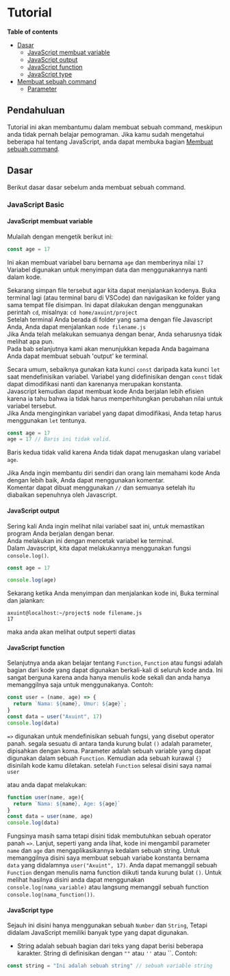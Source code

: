# Tutorial

**Table of contents**
- [Dasar](#Dasar)
  - [JavaScript membuat variable](#JavaScript-membuat-variable)
  - [JavaScript output](#JavaScript-output)
  - [JavaScript function](#JavaScript-function)
  - [JavaScript type](#JavaScript-type)
- [Membuat sebuah command](#Membuat-sebuah-command)
  - [Parameter](#Parameter)

## Pendahuluan
Tutorial ini akan membantumu dalam membuat sebuah command, meskipun anda tidak pernah belajar pemograman.
Jika kamu sudah mengetahui beberapa hal tentang JavaScript, anda dapat membuka bagian [Membuat sebuah command](#Membuat-sebuah-command).

## Dasar
Berikut dasar dasar sebelum anda membuat sebuah command.

### JavaScript Basic
#### JavaScript membuat variable

Mulailah dengan mengetik berikut ini:

``` js
const age = 17
```

Ini akan membuat variabel baru bernama `age` dan memberinya nilai `17`  
Variabel digunakan untuk menyimpan data dan menggunakannya nanti dalam kode.

Sekarang simpan file tersebut agar kita dapat menjalankan kodenya. Buka terminal lagi (atau terminal baru di VSCode) dan navigasikan ke folder yang sama tempat file disimpan. Ini dapat dilakukan dengan menggunakan perintah `cd`, misalnya: `cd home/axuint/project`  
Setelah terminal Anda berada di folder yang sama dengan file Javascript Anda, Anda dapat menjalankan `node filename.js`  
Jika Anda telah melakukan semuanya dengan benar, Anda seharusnya tidak melihat apa pun.  
Pada bab selanjutnya kami akan menunjukkan kepada Anda bagaimana Anda dapat membuat sebuah 'output' ke terminal.

Secara umum, sebaiknya gunakan kata kunci `const` daripada kata kunci `let` saat mendefinisikan variabel. Variabel yang didefinisikan dengan `const` tidak dapat dimodifikasi nanti dan karenanya merupakan konstanta.  
Javascript kemudian dapat membuat kode Anda berjalan lebih efisien karena ia tahu bahwa ia tidak harus memperhitungkan perubahan nilai untuk variabel tersebut.  
Jika Anda menginginkan variabel yang dapat dimodifikasi, Anda tetap harus menggunakan `let` tentunya.

``` js
const age = 17
age = 17 // Baris ini tidak valid.
```

Baris kedua tidak valid karena Anda tidak dapat menugaskan ulang variabel `age`.

Jika Anda ingin membantu diri sendiri dan orang lain memahami kode Anda dengan lebih baik, Anda dapat menggunakan komentar.  
Komentar dapat dibuat menggunakan `//` dan semuanya setelah itu diabaikan sepenuhnya oleh Javascript.

#### JavaScript output

Sering kali Anda ingin melihat nilai variabel saat ini, untuk memastikan program Anda berjalan dengan benar.  
Anda melakukan ini dengan mencetak variabel ke terminal.  
Dalam Javascript, kita dapat melakukannya menggunakan fungsi `console.log()`.  

``` js
const age = 17

console.log(age)
```

Sekarang ketika Anda menyimpan dan menjalankan kode ini, Buka terminal dan jalankan:

``` console
axuint@localhost:~/project$ node filename.js
17
```

maka anda akan melihat output seperti diatas

#### JavaScript function

Selanjutnya anda akan belajar tentang `Function`, `Function` atau fungsi adalah bagian dari kode yang dapat digunakan berkali-kali di seluruh kode anda.
Ini sangat berguna karena anda hanya menulis kode sekali dan anda hanya memanggilnya saja untuk menggunakanya.
Contoh: 

``` js
const user = (name, age) => {
  return `Nama: ${name}, Umur: ${age}`;
}
const data = user("Axuint", 17)
console.log(data)
```

`=>` digunakan untuk mendefinisikan sebuah fungsi, yang disebut operator panah.
segala sesuatu di antara tanda kurung bulat `()` adalah parameter, dipisahkan dengan koma.
Parameter adalah sebuah variable yang dapat digunakan dalam sebuah `Function`. Kemudian ada sebuah kurawal `{}` disinilah kode kamu diletakan.
setelah `Function` selesai disini saya namai `user`

atau anda dapat melakukan:
``` js
function user(name, age){
  return `Nama: ${name}, Age: ${age}`
}
const data = user(name, age)
console.log(data)
```
Fungsinya masih sama tetapi disini tidak membutuhkan sebuah operator panah `=>`.
Lanjut, seperti yang anda lihat, kode ini mengambil parameter `name` dan `age` dan mengaplikasikannya kedalam sebuah string.
Untuk memanggilnya disini saya membuat sebuah variabe konstanta bernama `data` yang didalamnya `user("Axuint", 17)`. Anda dapat memanggil sebuah `Function` dengan menulis nama function diikuti tanda kurung bulat `()`. Untuk melihat hasilnya disini anda dapat menggunakan `console.log(nama_variable)` atau langsung memanggil sebuah function `console.log(nama_function())`.

#### JavaScript type
Sejauh ini disini hanya menggunakan sebuah `Number` dan `String`, Tetapi didalam JavaScript memiliki banyak type yang dapat digunakan.
- String adalah sebuah bagian dari teks yang dapat berisi beberapa karakter. String di definisikan dengan `""` atau `''` atau ``. Contoh:
``` js
const string = "Ini adalah sebuah string" // sebuah variable string
```
